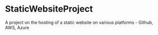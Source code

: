 # StaticWebsiteProject
A project on the hosting of a static website on various platforms - Github, AWS, Azure
